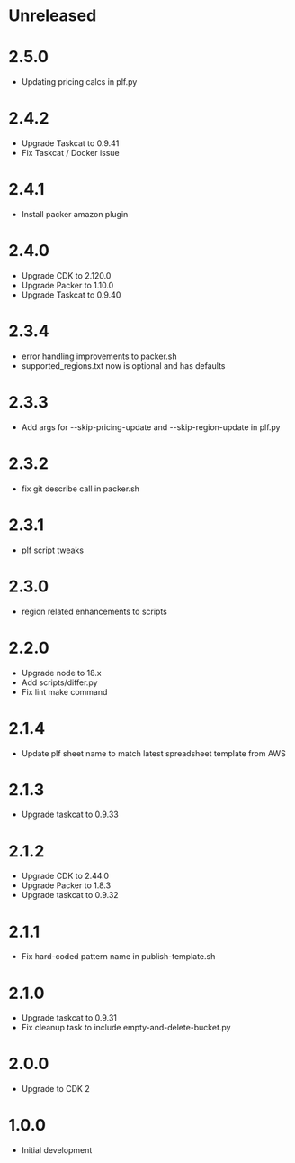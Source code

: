 # Unreleased

# 2.5.0

* Updating pricing calcs in plf.py

# 2.4.2

* Upgrade Taskcat to 0.9.41
* Fix Taskcat / Docker issue

# 2.4.1

* Install packer amazon plugin

# 2.4.0

* Upgrade CDK to 2.120.0
* Upgrade Packer to 1.10.0
* Upgrade Taskcat to 0.9.40

# 2.3.4

* error handling improvements to packer.sh
* supported_regions.txt now is optional and has defaults

# 2.3.3

* Add args for --skip-pricing-update and --skip-region-update in plf.py

# 2.3.2

* fix git describe call in packer.sh

# 2.3.1

* plf script tweaks

# 2.3.0

* region related enhancements to scripts

# 2.2.0

* Upgrade node to 18.x
* Add scripts/differ.py
* Fix lint make command

# 2.1.4

* Update plf sheet name to match latest spreadsheet template from AWS

# 2.1.3

* Upgrade taskcat to 0.9.33

# 2.1.2

* Upgrade CDK to 2.44.0
* Upgrade Packer to 1.8.3
* Upgrade taskcat to 0.9.32

# 2.1.1

* Fix hard-coded pattern name in publish-template.sh

# 2.1.0

* Upgrade taskcat to 0.9.31
* Fix cleanup task to include empty-and-delete-bucket.py

# 2.0.0

* Upgrade to CDK 2

# 1.0.0

* Initial development
